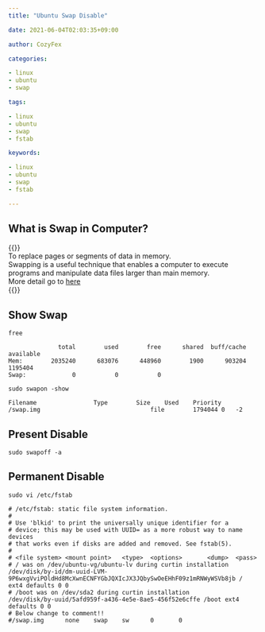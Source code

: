 ```yaml
---
title: "Ubuntu Swap Disable"

date: 2021-06-04T02:03:35+09:00

author: CozyFex

categories:

- linux
- ubuntu
- swap

tags:

- linux
- ubuntu
- swap
- fstab

keywords:

- linux
- ubuntu
- swap
- fstab

---
```


## What is Swap in Computer?

{{<admonition note SWAP true>}}  
To replace pages or segments of data in memory.  
Swapping is a useful technique that enables a computer to execute programs and manipulate data files larger than main memory.  
More detail go to [here](https://www.webopedia.com/definitions/swap/)  
{{</admonition>}}

## Show Swap

```shell
free
```

```
              total        used        free      shared  buff/cache   available
Mem:        2035240      683076      448960        1900      903204     1195404
Swap:             0           0           0
```

```shell
sudo swapon -show
```

```
Filename				Type		Size	Used	Priority
/swap.img                              	file    	1794044	0	-2
```

## Present Disable

```shell
sudo swapoff -a
```

## Permanent Disable

```shell
sudo vi /etc/fstab
```

```
# /etc/fstab: static file system information.
#
# Use 'blkid' to print the universally unique identifier for a
# device; this may be used with UUID= as a more robust way to name devices
# that works even if disks are added and removed. See fstab(5).
#
# <file system> <mount point>   <type>  <options>       <dump>  <pass>
# / was on /dev/ubuntu-vg/ubuntu-lv during curtin installation
/dev/disk/by-id/dm-uuid-LVM-9P6wxgVviPOldHd8McXwnECNFYGbJQXIcJX3JQbySwOeEHhF09z1mRNWyWSVb8jb / ext4 defaults 0 0
# /boot was on /dev/sda2 during curtin installation
/dev/disk/by-uuid/5afd959f-a436-4e5e-8ae5-456f52e6cffe /boot ext4 defaults 0 0
# Below change to comment!!
#/swap.img      none    swap    sw      0       0
```

